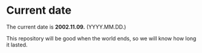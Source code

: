 # Current date

The current date is **2002.11.09.** (YYYY.MM.DD.)

This repository will be good when the world ends, so we will know how long it lasted.